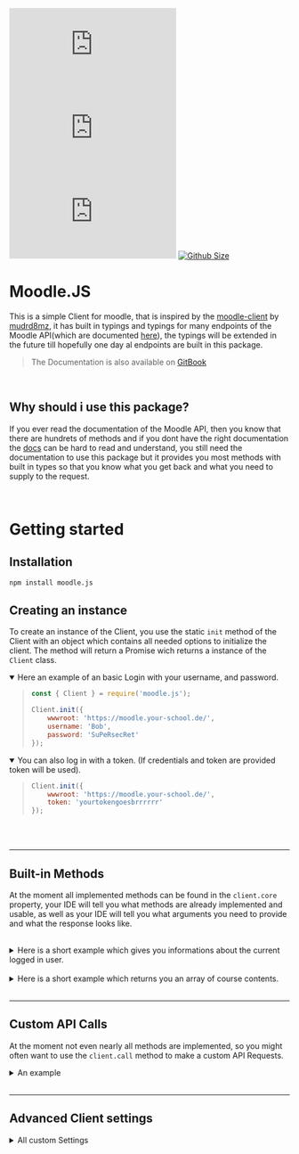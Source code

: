 [![NPM Version](https://img.shields.io/npm/v/moodle.js?color=00DEC8&style=for-the-badge)](https://www.npmjs.com/package/moodle.js)
[![NPM Downloads](https://img.shields.io/npm/dt/moodle.js?color=00DEC8&style=for-the-badge)](https://www.npmjs.com/package/moodle.js)
[![NPM License](https://img.shields.io/npm/l/moodle.js?color=00DEC8&style=for-the-badge)](https://www.npmjs.com/package/moodle.js)
[![Github Size](https://img.shields.io/github/repo-size/discord-card/levelcard?color=00DEC8&label=SIZE&style=for-the-badge)](https://www.npmjs.com/package/moodle.js)

# Moodle.JS

This is a simple Client for moodle, that is inspired by the [moodle-client](https://www.npmjs.com/package/moodle-client) by [mudrd8mz](https://www.npmjs.com/~mudrd8mz), it has built in typings and typings for many endpoints of the Moodle API(which are documented [here](https://learn.cineca.it/pluginfile.php/1/theme_adaptable/adaptablemarketingimages/0/api.htm)), the typings will be extended in the future till hopefully one day al endpoints are built in this package.
<br>

> The Documentation is also available on [GitBook](https://dragoncatm.gitbook.io/moodle/)

<br>

## Why should i use this package?

If you ever read the documentation of the Moodle API, then you know that there are hundrets of methods and if you dont have the right documentation the [docs](https://docs.moodle.org) can be hard to read and understand, you still need the documentation to use this package but it provides you most methods with built in types so that you know what you get back and what you need to supply to the request.

<br>

# Getting started

## Installation

```bash
npm install moodle.js
```

## Creating an instance

To create an instance of the Client, you use the static `init` method of the Client with an object which contains all needed options to initialize the client. The method will return a Promise wich returns a instance of the `Client` class.

<details open><summary>Here an example of an basic Login with your username, and password.</summary><p>

> ```js
> const { Client } = require('moodle.js');
>
> Client.init({
>     wwwroot: 'https://moodle.your-school.de/',
>     username: 'Bob',
>     password: 'SuPeRsecRet'
> });
> ```

</p></details>

<details open><summary>You can also log in with a token. (If credentials and token are provided token will be used).</summary><p>

> ```js
> Client.init({
>     wwwroot: 'https://moodle.your-school.de/',
>     token: 'yourtokengoesbrrrrrr'
> });
> ```

</p></details>

<br><br>

---

## Built-in Methods

At the moment all implemented methods can be found in the `client.core` property, your IDE will tell you what methods are already implemented and usable, as well as your IDE will tell you what arguments you need to provide and what the response looks like.

<br>

<details><summary>Here is a short example which gives you informations about the current logged in user.</summary><p>

> ```js
> const { Client } = require('moodle.js');
>
> Client.init({
>     wwwroot: 'https://moodle.your-school.de/',
>     token: 'yourtokengoesbrrrrrr'
> })
>     .then(async (client) => {
>         var info = await client.core.getInfo();
>
>         console.log('You are Logged in as %s %s', info.firstname, info.lastname);
>     })
>     .catch((err) => {
>         console.log('Something went wrong ._.', err);
>     });
> ```

</p></details>

<br>

<details><summary>Here is a short example which returns you an array of course contents.</summary><p>

> ```js
> const { Client } = require('moodle.js');
>
> client
>     .init({
>         wwwroot: 'https://moodle.your-school.de/',
>         token: 'yourtokengoesbrrrrrr'
>     })
>     .then(async (client) => {
>         var contents = await client.core.course.getContents({
>             courseid: 3272
>         });
>
>         console.log('There are %s Sections in this Course', contents.length);
>     })
>     .catch((err) => {
>         console.log('Something went wrong ._.', err);
>     });
> ```

</p></details>

<br>

---

## Custom API Calls

At the moment not even nearly all methods are implemented, so you might often want to use the `client.call` method to make a custom API Requests.

<details><summary>An example</summary><p>

> ```js
> const { Client } = require('moodle.js');
>
> Client.init({
>     wwwroot: 'https://moodle.your-school.de/',
>     token: 'yourtokengoesbrrrrrr'
> })
>     .then(async (client) => {
>         var response = await client.call({
>             wsfunction: 'core_not_implemented_yet',
>             method: 'POST',
>             args: {
>                 someid: 123
>             }
>             //You can also provide settings > for advanced usage
>         });
>     })
>     .catch((err) => {
>         console.log('Something went wrong ._.', err);
>     });
> ```

</p></details>

<br>

---

## Advanced Client settings

<details><summary>All custom Settings</summary><p>

> ```js
> const { Client } = require('moodle.js');
>
> Client.init({
>     wwwroot: 'https://moodle.your-school.de/',
>     token: 'yourtokengoesbrrrrrr',
>     // The web service to use, default is moodle_mobile_app
>     service: 'moodle_mobile_app',
>     // If set to false, SSL certificates do not need to be valid.
>     strictSSL: true,
>     // Will enable the built-in Logger
>     logger: true
> });
> ```

</p></details>
